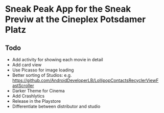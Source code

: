 # Sneak Peak App for the Sneak Previw at the Cineplex Potsdamer Platz

## Todo
* Add activity for showing each movie in detail
* Add card view
* Use Picasso for image loading
* Better sorting of Studios: e.g. https://github.com/AndroidDeveloperLB/LollipopContactsRecyclerViewFastScroller
* Darker Theme for Cinema
* Add Crashlytics
* Release in the Playstore
* Differentiate  between distributor and studio
